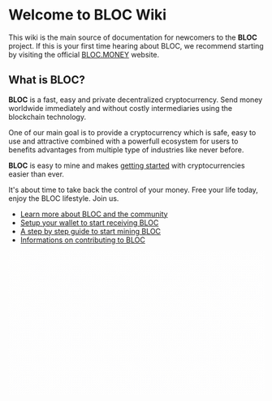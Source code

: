 # **Welcome to BLOC Wiki**
This wiki is the main source of documentation for newcomers to the **BLOC** project. If this is your first time hearing about BLOC, we recommend starting by visiting the official [BLOC.MONEY](https://bloc.money) website.

## **What is BLOC?**
**BLOC** is a fast, easy and private decentralized cryptocurrency. Send money worldwide immediately and without costly intermediaries using the blockchain technology.

One of our main goal is to provide a cryptocurrency which is safe, easy to use and attractive combined with a powerfull ecosystem for users to benefits advantages from multiple type of industries like never before.

**BLOC** is easy to mine and makes [getting started](Getting-Started.md) with cryptocurrencies easier than ever.

It's about time to take back the control of your money. Free your life today, enjoy the BLOC lifestyle. Join us.

- [Learn more about BLOC and the community](about/Home.md)
- [Setup your wallet to start receiving BLOC](Getting-Started.md#setting-up-a-new-wallet)
- [A step by step guide to start mining BLOC](Getting-Started.md#start-mining)
- [Informations on contributing to BLOC](about/Contributing.md)

![BLOC GIF LOGO](images/BLOC-in-out_blue.gif)